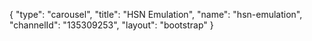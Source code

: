 {
    "type": "carousel",
    "title": "HSN Emulation",
    "name": "hsn-emulation",
    "channelId": "135309253",
    "layout": "bootstrap"
}